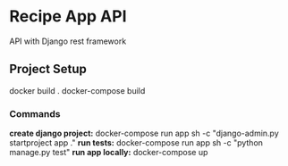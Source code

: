 # Recipe App API

API with Django rest framework

## Project Setup

docker build .
docker-compose build

### Commands

**create django project:** docker-compose run app sh -c "django-admin.py startproject app ."
**run tests:** docker-compose run app sh -c "python manage.py test"
**run app locally:** docker-compose up
